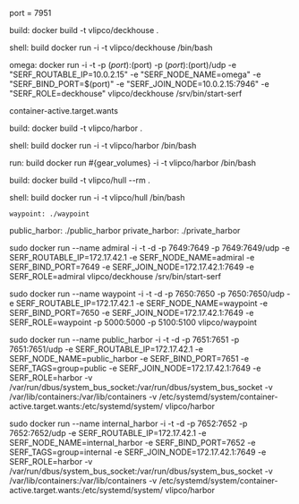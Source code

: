 port = 7951

build:
    docker build -t vlipco/deckhouse .

shell: build
    docker run -i -t vlipco/deckhouse /bin/bash

omega:
    docker run -i -t -p $(port):$(port) -p $(port):$(port)/udp -e "SERF_ROUTABLE_IP=10.0.2.15" -e "SERF_NODE_NAME=omega" -e "SERF_BIND_PORT=$(port)" -e "SERF_JOIN_NODE=10.0.2.15:7946" -e "SERF_ROLE=deckhouse" vlipco/deckhouse /srv/bin/start-serf

container-active.target.wants

build:
    docker build -t vlipco/harbor .

shell: build
    docker run -i -t vlipco/harbor /bin/bash

run: build
    docker run #{gear_volumes} -i -t vlipco/harbor /bin/bash

build:
    docker build -t vlipco/hull --rm .

shell: build
    docker run -i -t vlipco/hull /bin/bash

    waypoint: ./waypoint
public_harbor: ./public_harbor
private_harbor: ./private_harbor


sudo docker run --name admiral -i -t -d -p 7649:7649 -p 7649:7649/udp -e SERF_ROUTABLE_IP=172.17.42.1 -e SERF_NODE_NAME=admiral -e SERF_BIND_PORT=7649 -e SERF_JOIN_NODE=172.17.42.1:7649 -e SERF_ROLE=admiral vlipco/deckhouse /srv/bin/start-serf


sudo docker run --name waypoint -i -t -d -p 7650:7650 -p 7650:7650/udp -e SERF_ROUTABLE_IP=172.17.42.1 -e SERF_NODE_NAME=waypoint -e SERF_BIND_PORT=7650 -e SERF_JOIN_NODE=172.17.42.1:7649 -e SERF_ROLE=waypoint -p 5000:5000 -p 5100:5100 vlipco/waypoint


sudo docker run --name public_harbor -i -t -d -p 7651:7651 -p 7651:7651/udp -e SERF_ROUTABLE_IP=172.17.42.1 -e SERF_NODE_NAME=public_harbor -e SERF_BIND_PORT=7651 -e SERF_TAGS=group=public -e SERF_JOIN_NODE=172.17.42.1:7649 -e SERF_ROLE=harbor -v /var/run/dbus/system_bus_socket:/var/run/dbus/system_bus_socket -v /var/lib/containers:/var/lib/containers -v /etc/systemd/system/container-active.target.wants:/etc/systemd/system/ vlipco/harbor


sudo docker run --name internal_harbor -i -t -d -p 7652:7652 -p 7652:7652/udp -e SERF_ROUTABLE_IP=172.17.42.1 -e SERF_NODE_NAME=internal_harbor -e SERF_BIND_PORT=7652 -e SERF_TAGS=group=internal -e SERF_JOIN_NODE=172.17.42.1:7649 -e SERF_ROLE=harbor -v /var/run/dbus/system_bus_socket:/var/run/dbus/system_bus_socket -v /var/lib/containers:/var/lib/containers -v /etc/systemd/system/container-active.target.wants:/etc/systemd/system/ vlipco/harbor

